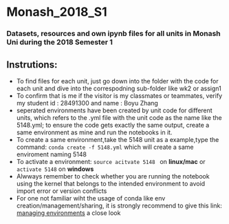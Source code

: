 # Monash_2018_S1
### Datasets, resources and own ipynb files for all units in Monash Uni during the 2018 Semester 1
## Instrutions:
- To find files for each unit, just go down into the folder with the code for each unit and dive into the correspodning sub-folder like wk2 or assign1
- To confirm that is me if the visitor is my classmates or teammates, verify my student id : 28491300 and name : Boyu Zhang
- seperated environments have been created by unit code for different units, which refers to the .yml file with the unit code as the name like the 5148.yml; to ensure the code gets exactly the same output, create a same environment as mine and run the notebooks in it.
- To create a same environment,take the 5148 unit as a example,type the command:
	```conda create -f 5148.yml``` which will create a same enviroment naming 5148
- To activate a environment:
	```source acitvate 5148	``` on **linux/mac** or
	```activate 5148``` on **windows**
- Alwways remember to check whether you are running the notebook using the kernel that belongs to the intended environment to avoid import error or version conflicts
- For one not familiar wiht the usage of conda like env creation/management/sharing, it is strongly recommend to give this link: [managing environments](https://conda.io/docs/user-guide/tasks/manage-environments.html) a close look
